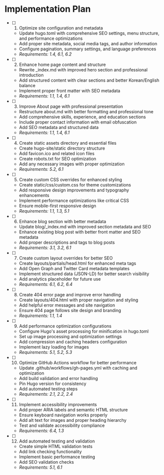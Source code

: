 # Implementation Plan

- [ ] 1. Optimize site configuration and metadata
  - Update hugo.toml with comprehensive SEO settings, menu structure, and performance optimizations
  - Add proper site metadata, social media tags, and author information
  - Configure pagination, summary settings, and language preferences
  - _Requirements: 1.4, 6.1, 6.2_

- [ ] 2. Enhance home page content and structure
  - Rewrite _index.md with improved hero section and professional introduction
  - Add structured content with clear sections and better Korean/English balance
  - Implement proper front matter with SEO metadata
  - _Requirements: 1.1, 1.4, 6.1_

- [ ] 3. Improve About page with professional presentation
  - Restructure about.md with better formatting and professional tone
  - Add comprehensive skills, experience, and education sections
  - Include proper contact information with email obfuscation
  - Add SEO metadata and structured data
  - _Requirements: 1.1, 1.4, 6.1_

- [ ] 4. Create static assets directory and essential files
  - Create hugo-site/static directory structure
  - Add favicon.ico and related icon files
  - Create robots.txt for SEO optimization
  - Add any necessary images with proper optimization
  - _Requirements: 5.2, 6.1_

- [ ] 5. Create custom CSS overrides for enhanced styling
  - Create static/css/custom.css for theme customizations
  - Add responsive design improvements and typography enhancements
  - Implement performance optimizations like critical CSS
  - Ensure mobile-first responsive design
  - _Requirements: 1.1, 1.3, 5.1_

- [ ] 6. Enhance blog section with better metadata
  - Update blog/_index.md with improved section metadata and SEO
  - Enhance existing blog post with better front matter and SEO metadata
  - Add proper descriptions and tags to blog posts
  - _Requirements: 3.1, 3.2, 6.1_

- [ ] 7. Create custom layout overrides for better SEO
  - Create layouts/partials/head.html for enhanced meta tags
  - Add Open Graph and Twitter Card metadata templates
  - Implement structured data (JSON-LD) for better search visibility
  - Add analytics placeholder for future use
  - _Requirements: 6.1, 6.2, 6.4_

- [ ] 8. Create 404 error page and improve error handling
  - Create layouts/404.html with proper navigation and styling
  - Add helpful error messages and site navigation
  - Ensure 404 page follows site design and branding
  - _Requirements: 1.1, 1.4_

- [ ] 9. Add performance optimization configurations
  - Configure Hugo's asset processing for minification in hugo.toml
  - Set up image processing and optimization settings
  - Add compression and caching headers configuration
  - Implement lazy loading for images
  - _Requirements: 5.1, 5.2, 5.3_

- [ ] 10. Optimize GitHub Actions workflow for better performance
  - Update .github/workflows/gh-pages.yml with caching and optimization
  - Add build validation and error handling
  - Pin Hugo version for consistency
  - Add automated testing steps
  - _Requirements: 2.1, 2.2, 2.4_

- [ ] 11. Implement accessibility improvements
  - Add proper ARIA labels and semantic HTML structure
  - Ensure keyboard navigation works properly
  - Add alt text for images and proper heading hierarchy
  - Test and validate accessibility compliance
  - _Requirements: 6.4, 1.3_

- [ ] 12. Add automated testing and validation
  - Create simple HTML validation tests
  - Add link checking functionality
  - Implement basic performance testing
  - Add SEO validation checks
  - _Requirements: 5.1, 6.1_